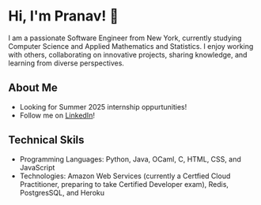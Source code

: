 # Hi, I'm Pranav! 👋

I am a passionate Software Engineer from New York, currently studying Computer Science and Applied Mathematics and Statistics. I enjoy working with others, collaborating on innovative projects, sharing knowledge, and learning from diverse perspectives.

## About Me

- Looking for Summer 2025 internship oppurtunities!
- Follow me on [LinkedIn](https://www.linkedin.com/in/pranav-jothivel/)!

## Technical Skils

- Programming Languages: Python, Java, OCaml, C, HTML, CSS, and JavaScript
- Technologies: Amazon Web Services (currently a Certfied Cloud Practitioner, preparing to take Certified Developer exam), Redis, PostgresSQL, and Heroku

<!-- [![Pranav's GitHub stats](https://github-readme-stats.vercel.app/api?username=pranavjothivel)] -->

<!--
**pranavjothivel/pranavjothivel** is a ✨ _special_ ✨ repository because its `README.md` (this file) appears on your GitHub profile.

Here are some ideas to get you started:

- 🔭 I’m currently working on ...
- 🌱 I’m currently learning ...
- 👯 I’m looking to collaborate on ...
- 🤔 I’m looking for help with ...
- 💬 Ask me about ...
- 📫 How to reach me: ...
- 😄 Pronouns: ...
- ⚡ Fun fact: ...
-->
